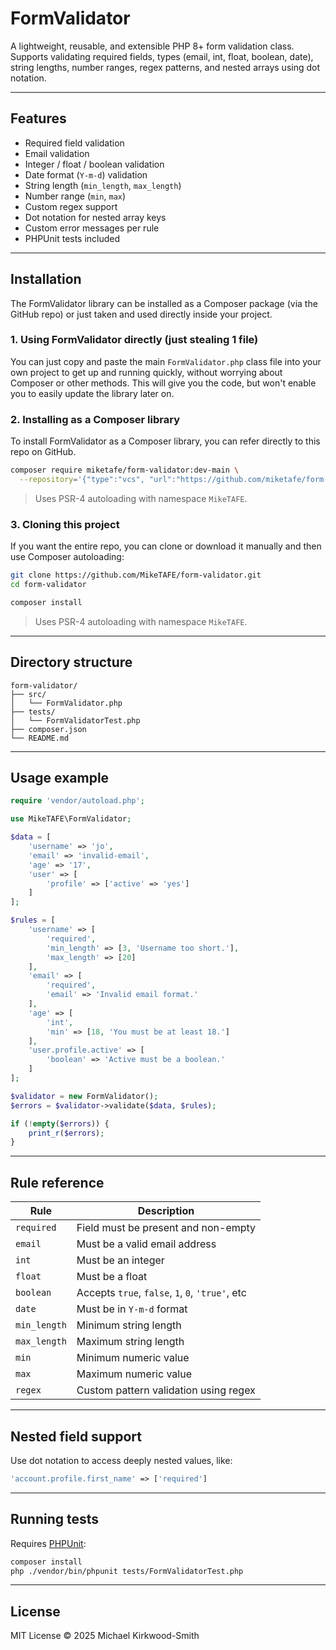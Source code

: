 # FormValidator

A lightweight, reusable, and extensible PHP 8+ form validation class.  
Supports validating required fields, types (email, int, float, boolean, date), string lengths, number ranges, regex patterns, and nested arrays using dot notation.

---

## Features

- Required field validation
- Email validation
- Integer / float / boolean validation
- Date format (`Y-m-d`) validation
- String length (`min_length`, `max_length`)
- Number range (`min`, `max`)
- Custom regex support
- Dot notation for nested array keys
- Custom error messages per rule
- PHPUnit tests included

---

## Installation

The FormValidator library can be installed as a Composer package (via the GitHub repo) or just taken and used directly inside your project.

### 1. Using FormValidator directly (just stealing 1 file)

You can just copy and paste the main `FormValidator.php` class file into your own project to get up and running quickly, without worrying about Composer or other methods. This will give you the code, but won't enable you to easily update the library later on.

### 2. Installing as a Composer library

To install FormValidator as a Composer library, you can refer directly to this repo on GitHub.

```bash
composer require miketafe/form-validator:dev-main \
  --repository='{"type":"vcs", "url":"https://github.com/miketafe/form-validator"}'
```

> Uses PSR-4 autoloading with namespace `MikeTAFE`.

### 3. Cloning this project

If you want the entire repo, you can clone or download it manually and then use Composer autoloading:

```bash
git clone https://github.com/MikeTAFE/form-validator.git
cd form-validator

composer install
```

> Uses PSR-4 autoloading with namespace `MikeTAFE`.

---

## Directory structure

```
form-validator/
├── src/
│   └── FormValidator.php
├── tests/
│   └── FormValidatorTest.php
├── composer.json
└── README.md
```

---

## Usage example

```php
require 'vendor/autoload.php';

use MikeTAFE\FormValidator;

$data = [
    'username' => 'jo',
    'email' => 'invalid-email',
    'age' => '17',
    'user' => [
        'profile' => ['active' => 'yes']
    ]
];

$rules = [
    'username' => [
        'required',
        'min_length' => [3, 'Username too short.'],
        'max_length' => [20]
    ],
    'email' => [
        'required',
        'email' => 'Invalid email format.'
    ],
    'age' => [
        'int',
        'min' => [18, 'You must be at least 18.']
    ],
    'user.profile.active' => [
        'boolean' => 'Active must be a boolean.'
    ]
];

$validator = new FormValidator();
$errors = $validator->validate($data, $rules);

if (!empty($errors)) {
    print_r($errors);
}
```

---

## Rule reference

| Rule         | Description                                      |
| ------------ | ------------------------------------------------ |
| `required`   | Field must be present and non-empty              |
| `email`      | Must be a valid email address                    |
| `int`        | Must be an integer                               |
| `float`      | Must be a float                                  |
| `boolean`    | Accepts `true`, `false`, `1`, `0`, `'true'`, etc |
| `date`       | Must be in `Y-m-d` format                        |
| `min_length` | Minimum string length                            |
| `max_length` | Maximum string length                            |
| `min`        | Minimum numeric value                            |
| `max`        | Maximum numeric value                            |
| `regex`      | Custom pattern validation using regex            |

---

## Nested field support

Use dot notation to access deeply nested values, like:

```php
'account.profile.first_name' => ['required']
```

---

## Running tests

Requires [PHPUnit](https://phpunit.de/):

```bash
composer install
php ./vendor/bin/phpunit tests/FormValidatorTest.php
```

---

## License

MIT License © 2025 Michael Kirkwood-Smith
